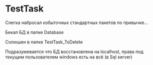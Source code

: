 # TestTask

Слегка набросал избыточных стандартных пакетов по привычке...

Бекап БД в папке Database

Солюшен в папке TestTask_ToDelete

Подразумевается что БД восстановлена на localhost, права под текущим пользователем windows есть на всё (в Sql server)
